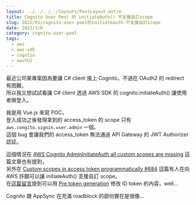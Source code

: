```yaml
---
layout: ../../../../layouts/PostLayout.astro
title: Cognito User Pool 的 initiateAuth() 不支援自訂scope
slug: 2022/01/cognito-user-pool的initiateauth-不支援自訂scope
date: 2022/1/6
category: cognito-user-pool
tags: 
  - aws
  - aws-sdk
  - cogntio
  - oauth2
---
```


  
最近公司某專案因為要讓 C# client 接上 Cognito，不過在 OAuth2 的 redirect 有困難，<br>
所以我又想試試看讓 C# client 透過 AWS SDK 的 cognito.initiateAuth() 讓使用者做登入。



  
我是用 Vue.js 來寫 POC，<br>
登入成功之後發現拿到的 access_token 的 scope 只有 `aws.congito.signin.user.admin` 一個。<br>
這個 bug 會讓我們的 access_token 無法通過 API Gateway 的 JWT Authorizer 認証。



  
這個情況在 [AWS Cognito AdminInitiateAuth all custom scopes are missing](https://stackoverflow.com/questions/59916001/aws-cognito-admininitiateauth-all-custom-scopes-are-missing) 這篇文章也有提到，<br>
另外在 [Custom scopes in access token programmatically #684](https://github.com/aws-amplify/aws-sdk-android/issues/684) 這篇有人在向 AWS 許願可以讓 initiateAuth() 支援自訂 scope。<br>
在[這篇留言](https://github.com/aws-amplify/aws-sdk-android/issues/684#issuecomment-981415143)提到可以用 [Pre token generation](https://docs.aws.amazon.com/cognito/latest/developerguide/user-pool-lambda-pre-token-generation.html) 修改 ID token 的內容，well…



  
Cognito 跟 AppSync 在充滿 roadblock 的部份實在是很像…<br>

